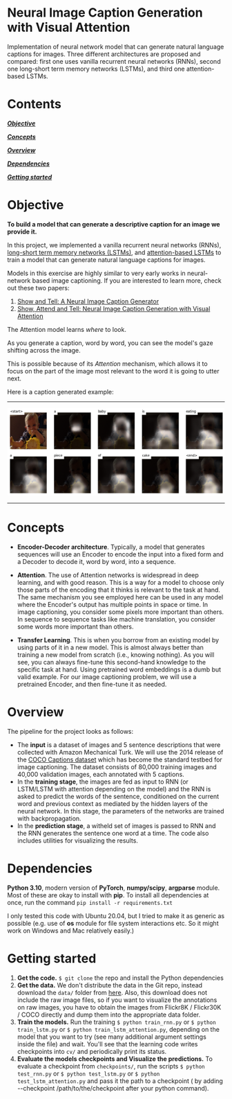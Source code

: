 # Neural Image Caption Generation with Visual Attention
Implementation of neural network model that can generate natural language captions for images. Three different architectures are proposed and compared: first one uses vanilla recurrent neural networks (RNNs), second one long-short term memory networks (LSTMs), and third one attention-based LSTMs. 

# Contents

[***Objective***](https://github.com/leob03/Image_captionning#objective)

[***Concepts***](https://github.com/leob03/Image_captionning#concepts)

[***Overview***](https://github.com/leob03/Image_captionning#overview)

[***Dependencies***](https://github.com/leob03/Image_captionning#dependencies)

[***Getting started***](https://github.com/leob03/Image_captionning#getting-started)

# Objective

**To build a model that can generate a descriptive caption for an image we provide it.**

In this project, we implemented a vanilla recurrent neural networks (RNNs), [long-short term memory networks (LSTMs)](https://www.researchgate.net/publication/13853244_Long_Short-term_Memory), and [attention-based LSTMs](https://arxiv.org/abs/1409.0473) to train a model that can generate natural language captions for images.

Models in this exercise are highly similar to very early works in neural-network based image captioning. If you are interested to learn more, check out these two papers:

1. [Show and Tell: A Neural Image Caption Generator](https://arxiv.org/abs/1411.4555)
2. [Show, Attend and Tell: Neural Image Caption Generation with Visual Attention](https://arxiv.org/abs/1502.03044)

The Attention model learns _where_ to look.

As you generate a caption, word by word, you can see the model's gaze shifting across the image.

This is possible because of its _Attention_ mechanism, which allows it to focus on the part of the image most relevant to the word it is going to utter next.

Here is a caption generated example:


---

![](./img/babycake.png)

---


# Concepts

* **Encoder-Decoder architecture**. Typically, a model that generates sequences will use an Encoder to encode the input into a fixed form and a Decoder to decode it, word by word, into a sequence.

* **Attention**. The use of Attention networks is widespread in deep learning, and with good reason. This is a way for a model to choose only those parts of the encoding that it thinks is relevant to the task at hand. The same mechanism you see employed here can be used in any model where the Encoder's output has multiple points in space or time. In image captioning, you consider some pixels more important than others. In sequence to sequence tasks like machine translation, you consider some words more important than others.

* **Transfer Learning**. This is when you borrow from an existing model by using parts of it in a new model. This is almost always better than training a new model from scratch (i.e., knowing nothing). As you will see, you can always fine-tune this second-hand knowledge to the specific task at hand. Using pretrained word embeddings is a dumb but valid example. For our image captioning problem, we will use a pretrained Encoder, and then fine-tune it as needed.

# Overview

The pipeline for the project looks as follows:

- The **input** is a dataset of images and 5 sentence descriptions that were collected with Amazon Mechanical Turk. We will use the 2014 release of the [COCO Captions dataset](http://cocodataset.org/) which has become the standard testbed for image captioning. The dataset consists of 80,000 training images and 40,000 validation images, each annotated with 5 captions.
- In the **training stage**, the images are fed as input to RNN (or LSTM/LSTM with attention depending on the model) and the RNN is asked to predict the words of the sentence, conditioned on the current word and previous context as mediated by the hidden layers of the neural network. In this stage, the parameters of the networks are trained with backpropagation.
- In the **prediction stage**, a witheld set of images is passed to RNN and the RNN generates the sentence one word at a time. The code also includes utilities for visualizing the results.

# Dependencies
**Python 3.10**, modern version of **PyTorch**, **numpy/scipy**, **argparse** module. Most of these are okay to install with **pip**. To install all dependencies at once, run the command `pip install -r requirements.txt`

I only tested this code with Ubuntu 20.04, but I tried to make it as generic as possible (e.g. use of **os** module for file system interactions etc. So it might work on Windows and Mac relatively easily.)


# Getting started

1. **Get the code.** `$ git clone` the repo and install the Python dependencies
2. **Get the data.** We don't distribute the data in the Git repo, instead download the `data/` folder from [here]([http://web.eecs.umich.edu/~justincj/teaching/eecs498/coco.pt]). Also, this download does not include the raw image files, so if you want to visualize the annotations on raw images, you have to obtain the images from Flickr8K / Flickr30K / COCO directly and dump them into the appropriate data folder.
3. **Train the models.** Run the training `$ python train_rnn.py` or `$ python train_lstm.py` or `$ python train_lstm_attention.py`, depending on the model that you want to try (see many additional argument settings inside the file) and wait. You'll see that the learning code writes checkpoints into `cv/` and periodically print its status. 
4. **Evaluate the models checkpoints and Visualize the predictions.** To evaluate a checkpoint from `checkpoints/`, run the scripts `$ python test_rnn.py` or `$ python test_lstm.py` or `$ python test_lstm_attention.py` and pass it the path to a checkpoint ( by adding --checkpoint /path/to/the/checkpoint after your python command).


